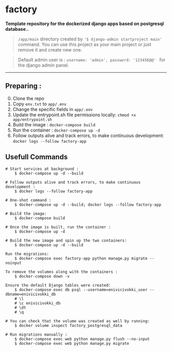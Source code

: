 # factory

**Template repository for the dockerized django apps based on postgresql database..**

> `/app/main` directory created by `'$ django-admin startproject main'` command. You can use this project as your main project or just remove it and create new one.

> Default admin user is : `username: 'admin', password: '123456@@' ` for the django admin panel. 
___
## Preparing : 

0. Clone the repo
1. Copy `env.txt` to `app/.env`
2. Change the specific fields in `app/.env`
3. Update the entrypoint.sh file permissions locally: `chmod +x app/entrypoint.sh`
4. Build the image : `docker-compose build`
4. Run the container : `docker-compose up -d`
5.  Follow outputs alive and track errors, to make continuous development: `docker logs --follow factory-app`

## Usefull Commands

```
# Start services at background :
    $ docker-compose up -d --build
```

```
# Follow outputs alive and track errors, to make continuous development : 
    $ docker logs --follow factory-app
```

```
# One-shot command :  
    $ docker-compose up -d --build; docker logs --follow factory-app
```

```
# Build the image: 
    $ docker-compose build
```

```
# Once the image is built, run the container : 
    $ docker-compose up -d
```

```
# Build the new image and spin up the two containers:
    $ docker-compose up -d --build
```

```
Run the migrations:
    $ docker-compose exec factory-app python manage.py migrate --noinput
```

```
To remove the volumes along with the containers :
    $ docker-compose down -v
```

```
Ensure the default Django tables were created: 
    $ docker-compose exec db psql --username=enivicivokki_user --dbname=enivicivokki_db
    # \l
    # \c enivicivokki_db
    # \dt
    # \q
```

```
# You can check that the volume was created as well by running:
    $ docker volume inspect factory_postgresql_data
```

```
# Run migrations manually : 
    $ docker-compose exec web python manage.py flush --no-input
    $ docker-compose exec web python manage.py migrate
```


